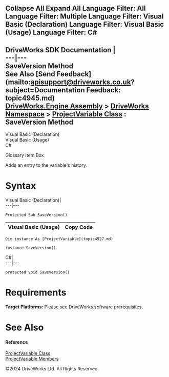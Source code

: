        

 Collapse All Expand All  Language Filter: All  Language Filter: Multiple  Language Filter: Visual Basic (Declaration) Language Filter: Visual Basic (Usage) Language Filter: C#  
---  
DriveWorks SDK Documentation  |   
---|---  
SaveVersion Method   
See Also [Send Feedback](mailto:apisupport@driveworks.co.uk?subject=Documentation Feedback: topic4945.md)  
[DriveWorks.Engine Assembly](topic2156.md) > [DriveWorks Namespace](topic2159.md) > [ProjectVariable Class](topic4927.md) : SaveVersion Method  
---  
  
Visual Basic (Declaration)    
Visual Basic (Usage)    
C# 

Glossary Item Box

Adds an entry to the variable's history. 

# Syntax

Visual Basic (Declaration)|   
---|---  
      
    
    Protected Sub SaveVersion()   
  
Visual Basic (Usage)| Copy Code  
---|---  
      
    
    Dim instance As [ProjectVariable](topic4927.md)
     
    instance.SaveVersion()  
  
C#|   
---|---  
      
    
    protected void SaveVersion()  
  
# Requirements

**Target Platforms:** Please see DriveWorks software prerequisites.

# See Also

#### Reference

[ProjectVariable Class](topic4927.md)   
[ProjectVariable Members](topic4928.md)

©2024 DriveWorks Ltd. All Rights Reserved.
